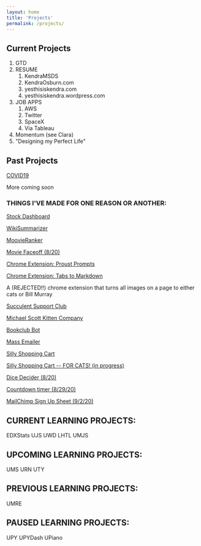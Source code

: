 ```yaml
---
layout: home
title: 'Projects'
permalink: /projects/
---
```


## Current Projects

1. GTD
2. RESUME
   1. KendraMSDS
   2. KendraOsburn.com
   3. yesthisiskendra.com
   4. yesthisiskendra.wordpress.com
3. JOB APPS
   1. AWS
   2. Twitter
   3. SpaceX
   4. Via Tableau
4. Momentum (see Clara)
5. "Designing my Perfect Life"

## Past Projects

[COVID19](https://yesthisiskendra.github.io/COVID19)

More coming soon

### THINGS I'VE MADE FOR ONE REASON OR ANOTHER:

[Stock Dashboard](https://stockdashboardforstonks.herokuapp.com/)

[WikiSummarizer](http://wikisummarizer.herokuapp.com/)

[MoovieRanker](https://aaroncaraway.github.io/moovieranker/)

[Movie Faceoff (8/20)](http://www.moviefaceoff.com/)

[Chrome Extension: Proust Prompts](https://chrome.google.com/webstore/detail/proust-prompts/egkfjfopadpmhjcmephkepgpplpbofpc?hl=en)

[Chrome Extension: Tabs to Markdown](https://chrome.google.com/webstore/detail/tabs-as-markdown/ajipphpanoaggohadhcfidefedclmhnn?hl=en)

A (REJECTED!!) chrome extension that turns all images on a page to either cats or Bill Murray

[Succulent Support Club](http://yesthisiskendra.com/work/succulentsupportclub/index.html)

[Michael Scott Kitten Company](http://michaelscottkittencompany.com/)

[Bookclub Bot](https://yesthisiskendra.github.io/projects/bookclubbot)

[Mass Emailer](https://yesthisiskendra.github.io/projects/massemailer)

[Silly Shopping Cart](https://umjs-ecomm-live.herokuapp.com/)

[Silly Shopping Cart -- FOR CATS! (in progress)](https://catcartcheckmeowt.herokuapp.com/)

[Dice Decider (8/20)](https://aaroncaraway.github.io/dicedecider/)

[Countdown timer (8/29/20)](https://umjs-timer.vercel.app/)

[MailChimp Sign Up Sheet (9/2/20)](https://uwd-mailchimp.herokuapp.com/)

## CURRENT LEARNING PROJECTS:

EDXStats
UJS
UWD
LHTL
UMJS

## UPCOMING LEARNING PROJECTS:

UMS
URN
UTY

## PREVIOUS LEARNING PROJECTS:

UMRE

## PAUSED LEARNING PROJECTS:

UPY
UPYDash
UPiano
